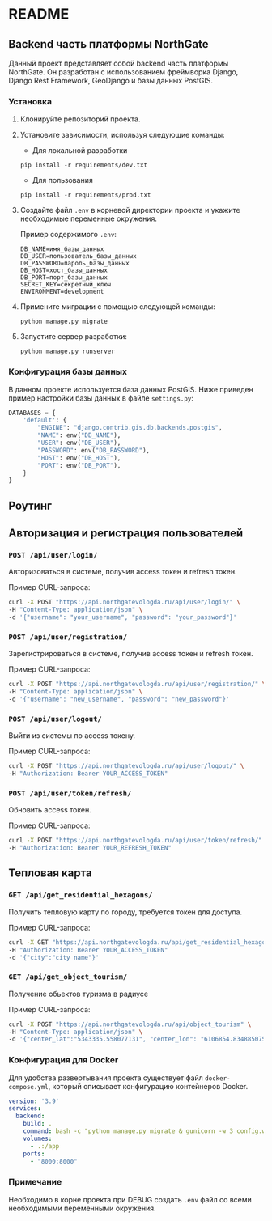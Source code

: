 # README

## Backend часть платформы NorthGate

Данный проект представляет собой backend часть платформы NorthGate. Он разработан с использованием фреймворка Django, Django Rest Framework, GeoDjango и базы данных PostGIS.

### Установка

1. Клонируйте репозиторий проекта.

2. Установите зависимости, используя следующие команды:

   - Для локальной разработки
   ```shell
   pip install -r requirements/dev.txt
   ```

   - Для пользования
   ```shell
   pip install -r requirements/prod.txt
   ```

3. Создайте файл `.env` в корневой директории проекта и укажите необходимые переменные окружения.

   Пример содержимого `.env`:

   ```plaintext
   DB_NAME=имя_базы_данных
   DB_USER=пользователь_базы_данных
   DB_PASSWORD=пароль_базы_данных
   DB_HOST=хост_базы_данных
   DB_PORT=порт_базы_данных
   SECRET_KEY=секретный_ключ
   ENVIRONMENT=development
   ```

4. Примените миграции с помощью следующей команды:
   ```shell
   python manage.py migrate
   ```

5. Запустите сервер разработки:
   ```shell
   python manage.py runserver
   ```

### Конфигурация базы данных

В данном проекте используется база данных PostGIS. Ниже приведен пример настройки базы данных в файле `settings.py`:

```python
DATABASES = {
    'default': {
        "ENGINE": "django.contrib.gis.db.backends.postgis",
        "NAME": env("DB_NAME"), 
        "USER": env("DB_USER"),
        "PASSWORD": env("DB_PASSWORD"),
        "HOST": env("DB_HOST"), 
        "PORT": env("DB_PORT"),
    }
}
```

## Роутинг

## Авторизация и регистрация пользователей

### `POST /api/user/login/`
Авторизоваться в системе, получив access токен и refresh токен.

Пример CURL-запроса:
```bash
curl -X POST "https://api.northgatevologda.ru/api/user/login/" \
-H "Content-Type: application/json" \
-d '{"username": "your_username", "password": "your_password"}'
```

### `POST /api/user/registration/`
Зарегистрироваться в системе, получив access токен и refresh токен.

Пример CURL-запроса:
```bash
curl -X POST "https://api.northgatevologda.ru/api/user/registration/" \
-H "Content-Type: application/json" \
-d '{"username": "new_username", "password": "new_password"}'
```

### `POST /api/user/logout/`
Выйти из системы по access токену.

Пример CURL-запроса:
```bash
curl -X POST "https://api.northgatevologda.ru/api/user/logout/" \
-H "Authorization: Bearer YOUR_ACCESS_TOKEN"
```

### `POST /api/user/token/refresh/`
Обновить access токен.

Пример CURL-запроса:
```bash
curl -X POST "https://api.northgatevologda.ru/api/user/token/refresh/" \
-H "Authorization: Bearer YOUR_REFRESH_TOKEN"
```

## Тепловая карта

### `GET /api/get_residential_hexagons/`
Получить тепловую карту по городу, требуется токен для доступа.

Пример CURL-запроса:
```bash
curl -X GET "https://api.northgatevologda.ru/api/get_residential_hexagons/" \
-H "Authorization: Bearer YOUR_ACCESS_TOKEN"
-d '{"city":"city name"}'
```

### `GET /api/get_object_tourism/`
Получение обьектов туризма в радиусе

Пример CURL-запроса:
```bash
curl -X POST "https://api.northgatevologda.ru/api/object_tourism" \
-H "Content-Type: application/json" \
-d '{"center_lat":"5343335.558077131", "center_lon": "6106854.834885075", "radius": "100"}'
```

### Конфигурация для Docker

Для удобства развертывания проекта существует файл `docker-compose.yml`, который описывает конфигурацию контейнеров Docker.

```yaml
version: '3.9'
services:
  backend:
    build: .
    command: bash -c "python manage.py migrate & gunicorn -w 3 config.wsgi --bind 0.0.0.0:8000"
    volumes:
      - .:/app
    ports:
      - "8000:8000"
```

### Примечание

Необходимо в корне проекта при DEBUG создать `.env` файл со всеми необходимыми переменными окружения.
